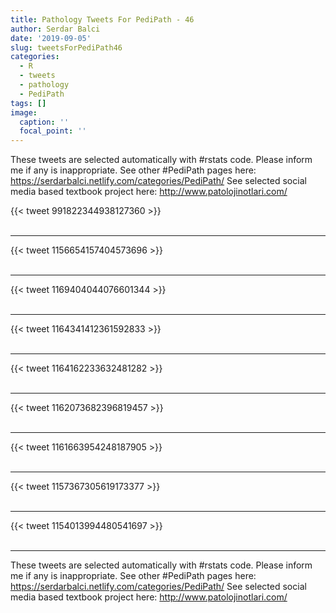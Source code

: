 ```yaml
---
title: Pathology Tweets For PediPath - 46
author: Serdar Balci
date: '2019-09-05'
slug: tweetsForPediPath46
categories:
  - R
  - tweets
  - pathology
  - PediPath
tags: []
image:
  caption: ''
  focal_point: ''
---
```



These tweets are selected automatically with #rstats code. Please inform me if any is inappropriate.
See other #PediPath pages here: https://serdarbalci.netlify.com/categories/PediPath/ 
See selected social media based textbook project here: http://www.patolojinotlari.com/

{{< tweet 991822344938127360 >}}
<br>
<br>
<hr>
{{< tweet 1156654157404573696 >}}
<br>
<br>
<hr>
{{< tweet 1169404044076601344 >}}
<br>
<br>
<hr>
{{< tweet 1164341412361592833 >}}
<br>
<br>
<hr>
{{< tweet 1164162233632481282 >}}
<br>
<br>
<hr>
{{< tweet 1162073682396819457 >}}
<br>
<br>
<hr>
{{< tweet 1161663954248187905 >}}
<br>
<br>
<hr>
{{< tweet 1157367305619173377 >}}
<br>
<br>
<hr>
{{< tweet 1154013994480541697 >}}
<br>
<br>
<hr>


These tweets are selected automatically with #rstats code. Please inform me if any is inappropriate.
See other #PediPath pages here: https://serdarbalci.netlify.com/categories/PediPath/ 
See selected social media based textbook project here: http://www.patolojinotlari.com/
